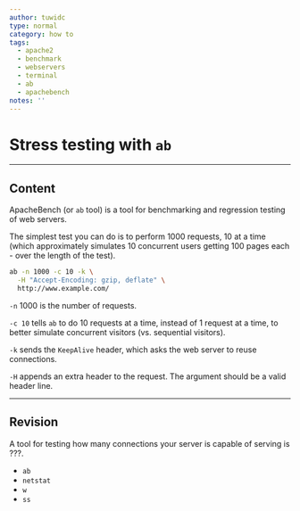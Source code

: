 ```yaml
---
author: tuwidc
type: normal
category: how to
tags:
  - apache2
  - benchmark
  - webservers
  - terminal
  - ab
  - apachebench
notes: ''
---
```


# Stress testing with `ab`


---

## Content

ApacheBench (or `ab` tool) is a tool for benchmarking and regression testing of web servers.

The simplest test you can do is to perform 1000 requests, 10 at a time (which approximately simulates 10 concurrent users getting 100 pages each - over the length of the test).

```bash
ab -n 1000 -c 10 -k \
  -H "Accept-Encoding: gzip, deflate" \
  http://www.example.com/
```

`-n` 1000 is the number of requests.

`-c 10` tells `ab` to do 10 requests at a time, instead of 1 request at a time, to better simulate concurrent visitors (vs. sequential visitors).

`-k` sends the `KeepAlive` header, which asks the web server to reuse connections.

`-H` appends an extra header to the request. The argument should be a valid header line.


---

## Revision

A tool for testing how many connections your server is capable of serving is ???.

* `ab`
* `netstat`
* `w`
* `ss`

